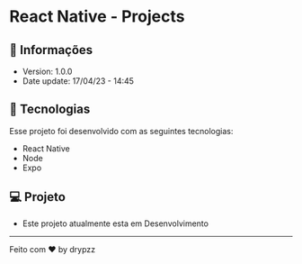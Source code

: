 # React Native - Projects

## 📰 Informações

- Version: 1.0.0
- Date update: 17/04/23 - 14:45

## 🚀 Tecnologias

Esse projeto foi desenvolvido com as seguintes tecnologias:

- React Native
- Node
- Expo

## 💻 Projeto

- Este projeto atualmente esta em Desenvolvimento

---

Feito com ♥ by drypzz
